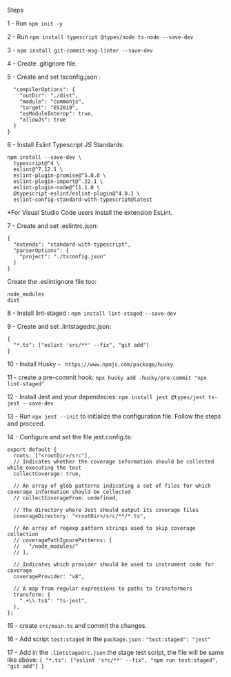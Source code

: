 Steps

1 - Run `npm init -y`

2 - Run `npm install typescript @types/node ts-node --save-dev `

3 -  `npm install git-commit-msg-linter --save-dev`

4 - Create .gitignore file.

5 - Create and set tsconfig.json :
```{
  "compilerOptions": {
    "outDir": "./dist",
    "module": "commonjs",
    "target": "ES2019",
    "esModuleInterop": true,
    "allowJs": true
  }
}
```

6 - Install Eslint Typescript JS Standards:

```
npm install --save-dev \
  typescript@^4 \
  eslint@^7.12.1 \
  eslint-plugin-promise@^5.0.0 \
  eslint-plugin-import@^.22.1 \
  eslint-plugin-node@^11.1.0 \
  @typescript-eslint/eslint-plugin@^4.0.1 \
  eslint-config-standard-with-typescript@latest
```
  *For Visual Studio Code users install the extension EsLint.

7 - Create and set .eslintrc.json:
```
{
  "extends": "standard-with-typescript",
  "parserOptions": {
    "project": "./tsconfig.json"
  }
}
```
Create the .eslintignore file too:
```
node_modules
dist
```

8 - Install lint-staged : `npm install lint-staged --save-dev`

9 - Create and set .lintstagedrc.json:
```
{
  "*.ts": ["eslint 'src/**' --fix", "git add"]
}
```

10 - Install Husky - ` https://www.npmjs.com/package/husky` 

11 - create a pre-commit hook:
`npx husky add .husky/pre-commit "npx lint-staged" `

12 - Install Jest and your dependecies: `npm install jest @types/jest ts-jest --save-dev`

13 - Run `npx jest --init` to initialize the configuration file. Follow the steps and procced.

14 - Configure and set the file jest.config.ts:

```
export default {
  roots: ["<rootDir>/src"],
  // Indicates whether the coverage information should be collected while executing the test
  collectCoverage: true,

  // An array of glob patterns indicating a set of files for which coverage information should be collected
  // collectCoverageFrom: undefined,

  // The directory where Jest should output its coverage files
  coverageDirectory: "<rootDir>/src/**/*.ts",

  // An array of regexp pattern strings used to skip coverage collection
  // coveragePathIgnorePatterns: [
  //   "/node_modules/"
  // ],

  // Indicates which provider should be used to instrument code for coverage
  coverageProvider: "v8",

  // A map from regular expressions to paths to transformers
  transform: {
    ".+\\.ts$": "ts-jest",
  },
};
```

15 - create `src/main.ts` and commit the changes.

16 - Add script `test:staged` in the `package.json` :
`"test:staged": "jest"`

17 - Add in the `.lintstagedrc.json` the stage test script, the file will be same like above:
`{
  "*.ts": ["eslint 'src/**' --fix", "npm run test:staged", "git add"]
}
`
